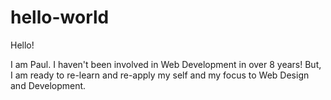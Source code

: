 # hello-world

Hello!

I am Paul. I haven't been involved in Web Development in over 8 years! But, I am ready to re-learn and re-apply my self and my focus to Web Design and Development.
